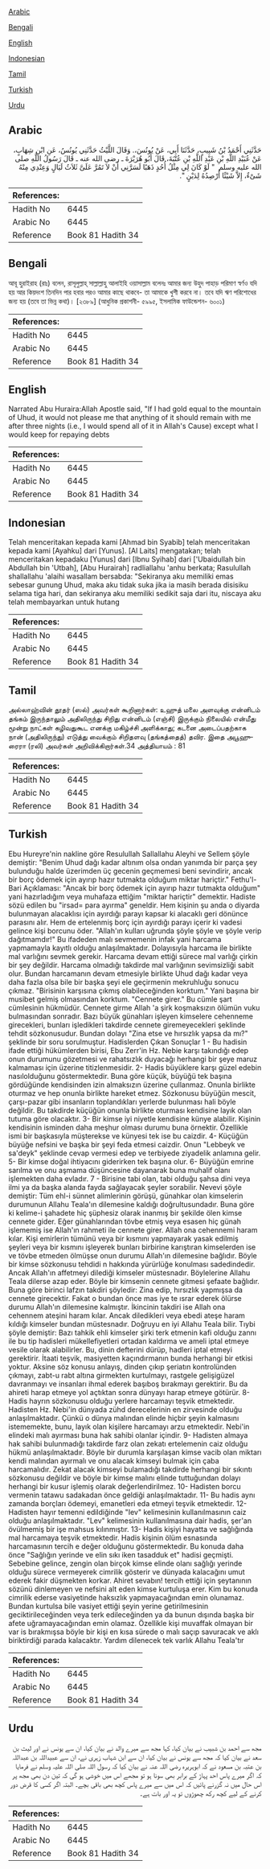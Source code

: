 [Arabic](#arabic)

[Bengali](#bengali)

[English](#english)

[Indonesian](#indonesian)

[Tamil](#tamil)

[Turkish](#turkish)

[Urdu](#urdu)

## Arabic


<div dir="rtl" lang="ar" style={{fontSize:'larger',backgroundColor:'#f8f9fa',padding:20}}>
حَدَّثَنِي أَحْمَدُ بْنُ شَبِيبٍ، حَدَّثَنَا أَبِي، عَنْ يُونُسَ،‏.‏ وَقَالَ اللَّيْثُ حَدَّثَنِي يُونُسُ، عَنِ ابْنِ شِهَابٍ، عَنْ عُبَيْدِ اللَّهِ بْنِ عَبْدِ اللَّهِ بْنِ عُتْبَةَ، قَالَ أَبُو هُرَيْرَةَ ـ رضى الله عنه ـ قَالَ رَسُولُ اللَّهِ صلى الله عليه وسلم ‏ "‏ لَوْ كَانَ لِي مِثْلُ أُحُدٍ ذَهَبًا لَسَرَّنِي أَنْ لاَ تَمُرَّ عَلَىَّ ثَلاَثُ لَيَالٍ وَعِنْدِي مِنْهُ شَىْءٌ، إِلاَّ شَيْئًا أُرْصِدُهُ لِدَيْنٍ ‏"‏‏.‏
</div>
<div style={{backgroundColor:'#f8f9fa',padding:20, marginBottom: 10}}><table> <thead> <tr> <th>References:</th> <th></th> </tr> </thead> <tbody><tr><td>Hadith No</td><td>6445</td></tr><tr><td>Arabic No</td><td>6445</td></tr><tr><td>Reference</td><td>Book 81 Hadith 34</td></tr></tbody></table></div>

## Bengali


<div dir="ltr" lang="bn" style={{fontSize:'larger',backgroundColor:'#f8f9fa',padding:20}}>
আবূ হুরাইরাহ (রাঃ) বলেন, রাসূলুল্লাহ্ সাল্লাল্লাহু আলাইহি ওয়াসাল্লাম বলেনঃ আমার জন্য উহুদ পাহাড় পরিমাণ স্বর্ণও যদি হয় আর কিয়দংশ তিনদিন পার হবার পরও আমার কাছে থাকবে- তা আমাকে খুশী করবে না। তবে যদি ঋণ পরিশোধের জন্য হয় (তবে তা ভিন্ন কথা)। [২৩৮৯] (আধুনিক প্রকাশনী- ৫৯৯৫, ইসলামিক ফাউন্ডেশন- ৬০০১)
</div>
<div style={{backgroundColor:'#f8f9fa',padding:20, marginBottom: 10}}><table> <thead> <tr> <th>References:</th> <th></th> </tr> </thead> <tbody><tr><td>Hadith No</td><td>6445</td></tr><tr><td>Arabic No</td><td>6445</td></tr><tr><td>Reference</td><td>Book 81 Hadith 34</td></tr></tbody></table></div>

## English


<div dir="ltr" lang="en" style={{fontSize:'larger',backgroundColor:'#f8f9fa',padding:20}}>
Narrated Abu Huraira:Allah Apostle said, "If I had gold equal to the mountain of Uhud, it would not please me that anything of it should remain with me after three nights (i.e., I would spend all of it in Allah's Cause) except what I would keep for repaying debts
</div>
<div style={{backgroundColor:'#f8f9fa',padding:20, marginBottom: 10}}><table> <thead> <tr> <th>References:</th> <th></th> </tr> </thead> <tbody><tr><td>Hadith No</td><td>6445</td></tr><tr><td>Arabic No</td><td>6445</td></tr><tr><td>Reference</td><td>Book 81 Hadith 34</td></tr></tbody></table></div>

## Indonesian


<div dir="ltr" lang="id" style={{fontSize:'larger',backgroundColor:'#f8f9fa',padding:20}}>
Telah menceritakan kepada kami [Ahmad bin Syabib] telah menceritakan kepada kami [Ayahku] dari [Yunus]. [Al Laits] mengatakan; telah menceritakan kepadaku [Yunus] dari [Ibnu Syihab] dari ['Ubaidullah bin Abdullah bin 'Utbah], [Abu Hurairah] radliallahu 'anhu berkata; Rasulullah shallallahu 'alaihi wasallam bersabda: "Sekiranya aku memiliki emas sebesar gunung Uhud, maka aku tidak suka jika ia masih berada disisiku selama tiga hari, dan sekiranya aku memiliki sedikit saja dari itu, niscaya aku telah membayarkan untuk hutang
</div>
<div style={{backgroundColor:'#f8f9fa',padding:20, marginBottom: 10}}><table> <thead> <tr> <th>References:</th> <th></th> </tr> </thead> <tbody><tr><td>Hadith No</td><td>6445</td></tr><tr><td>Arabic No</td><td>6445</td></tr><tr><td>Reference</td><td>Book 81 Hadith 34</td></tr></tbody></table></div>

## Tamil


<div dir="ltr" lang="ta" style={{fontSize:'larger',backgroundColor:'#f8f9fa',padding:20}}>
அல்லாஹ்வின் தூதர் (ஸல்) அவர்கள் கூறினார்கள்: உஹுத் மலை அளவுக்கு என்னிடம் தங்கம் இருந்தாலும் அதிலிருந்து சிறிது என்னிடம் (எஞ்சி) இருக்கும் நிலையில் என்மீது மூன்று நாட்கள் கழிவதுகூட எனக்கு மகிழ்ச்சி அளிக்காது; கடனை அடைப்பதற்காக நான் (அதிலிருந்து) எடுத்து வைக்கும் சிறிதளவு (தங்கத்தைத்) தவிர. இதை அபூஹுரைரா (ரலி) அவர்கள் அறிவிக்கிறார்கள்.34 அத்தியாயம் : 81
</div>
<div style={{backgroundColor:'#f8f9fa',padding:20, marginBottom: 10}}><table> <thead> <tr> <th>References:</th> <th></th> </tr> </thead> <tbody><tr><td>Hadith No</td><td>6445</td></tr><tr><td>Arabic No</td><td>6445</td></tr><tr><td>Reference</td><td>Book 81 Hadith 34</td></tr></tbody></table></div>

## Turkish


<div dir="ltr" lang="tr" style={{fontSize:'larger',backgroundColor:'#f8f9fa',padding:20}}>
Ebu Hureyre'nin nakline göre Resulullah Sallallahu Aleyhi ve Sellem şöyle demiştir: "Benim Uhud dağı kadar altınım olsa ondan yanımda bir parça şey bulunduğu halde üzerimden üç gecenin geçmemesi beni sevindirir, ancak bir borç ödemek için ayırıp hazır tutmakta olduğum miktar hariçtir." Fethu'l-Bari Açıklaması: "Ancak bir borç ödemek için ayırıp hazır tutmakta olduğum" yani hazırladığım veya muhafaza ettiğim "miktar hariçtir" demektir. Hadiste sözü edilen bu "irsad= para ayırma" geneldir. Hem kişinin şu anda o diyarda bulunmayan alacaklısı için ayırdığı parayı kapsar ki alacaklı geri dönünce parasını alır. Hem de ertelenmiş borç için ayırdığı parayı içerir ki vadesi gelince kişi borcunu öder. "Allah'ın kulları uğrunda şöyle şöyle ve şöyle verip dağıtmamdır!" Bu ifadeden malı sevmemenin infak yani harcama yapmamayla kayıtlı olduğu anlaşılmaktadır. Dolayısıyla harcama ile birlikte mal varlığını sevmek gerekir. Harcama devam ettiği sürece mal varlığı çirkin bir şey değildir. Harcama olmadığı takdirde mal varlığının sevimsizliği sabit olur. Bundan harcamanın devam etmesiyle birlikte Uhud dağı kadar veya daha fazla olsa bile bir başka şeyi ele geçirmenin mekruhluğu sonucu çıkmaz. "Birisinin karşısına çıkmış olabileceğinden korktum." Yani başına bir musibet gelmiş olmasından korktum. "Cennete girer." Bu cümle şart cümlesinin hükmüdür. Cennete girme Allah 'a şirk koşmaksızın ölümün vuku bulmasından sonradır. Bazı büyük günahları işleyen kimselere cehenneme girecekleri, bunları işledikleri takdirde cennete giremeyecekleri şeklinde tehdit sözkonusudur. Bundan dolayı "Zina etse ve hırsızlık yapsa da mı?" şeklinde bir soru sorulmuştur. Hadislerden Çıkan Sonuçlar 1 - Bu hadisin ifade ettiği hükümlerden birisi, Ebu Zerr'in Hz. Nebie karşı takındığı edep onun durumunu gözetmesi ve rahatsızlık duyacağı herhangi bir şeye maruz kalmaması için üzerine titizlenmesidir. 2- Hadis büyüklere karşı güzel edebin nasılolduğunu göstermektedir. Buna göre küçük, büyüğü tek başına gördüğünde kendisinden izin almaksızın üzerine çullanmaz. Onunla birlikte oturmaz ve hep onunla birlikte hareket etmez. Sözkonusu büyüğün mescit, çarşı-pazar gibi insanların toplandıkları yerlerde bulunması hali böyle değildir. Bu takdirde küçüğün onunla birlikte oturması kendisine layık olan tutuma göre olacaktır. 3- Bir kimse iyi niyetle kendisine künye alabilir. Kişinin kendisinin isminden daha meşhur olması durumu buna örnektir. Özellikle ismi bir başkasıyla müşterekse ve künyesi tek ise bu caizdir. 4- Küçüğün büyüğe nefsini ve başka bir şeyi feda etmesi caizdir. Onun "Lebbeyk ve sa'deyk" şeklinde cevap vermesi edep ve terbiyede ziyadelik anlamına gelir. 5- Bir kimse doğal ihtiyacını giderirken tek başına olur. 6- Büyüğün emrine sarılma ve onu aşmama düşüncesine dayanarak buna muhalif olanı işlemekten daha evladır. 7 - Birisine tabi olan, tabi olduğu şahsa dini veya ilmi ya da başka alanda fayda sağlayacak şeyler sorabilir. Nevevi şöyle demiştir: Tüm ehl-i sünnet alimlerinin görüşü, günahkar olan kimselerin durumunun Allahu Teala'ın dilemesine kaldığı doğrultusundadır. Buna göre ki kelime-i şahadete hiç şüphesiz olarak inanmış bir şekilde ölen kimse cennete gider. Eğer günahlarından tövbe etmiş veya esasen hiç günah işlememiş ise Allah'ın rahmeti ile cennete girer. Allah ona cehennemi haram kılar. Kişi emirlerin tümünü veya bir kısmını yapmayarak yasak edilmiş şeyleri veya bir kısmını işleyerek bunları birbirine karıştıran kimselerden ise ve tövbe etmeden ölmüşse onun durumu Allah'ın dilemesine bağlıdır. Böyle bir kimse sözkonusu tehdidi n hakkında yürürlüğe konulması sadedindedir. Ancak Allah'ın affetmeyi dilediği kimseler müstesnadır. Böylelerine Allahu Teala dilerse azap eder. Böyle bir kimsenin cennete gitmesi şefaate bağlıdır. Buna göre birinci lafzın takdiri şöyledir: Zina edip, hırsızlık yapmışsa da cennete girecektir. Fakat o bundan önce mas iye te ısrar ederek ölürse durumu Allah'ın dilemesine kalmıştır. İkincinin takdiri ise Allah ona cehennem ateşini haram kılar. Ancak diledikleri veya ebedi ateşe haram kıldığı kimseler bundan müstesnadır. Doğruyu en iyi Allahu Teala bilir. Tıybi şöyle demiştir: Bazı tahkik ehli kimseler şirki terk etmenin kafi olduğu zannı ile bu tip hadisleri mükellefiyetleri ortadan kaldırma ve ameli iptal etmeye vesile olarak alabilirler. Bu, dinin defterini dürüp, hadleri iptal etmeyi gerektirir. İtaati teşvik, masiyetten kaçındırmanın bunda herhangi bir etkisi yoktur. Aksine söz konusu anlayış, dinden çıkıp şeriatın kontrolünden çıkmayı, zabt-u rabt altına girmekten kurtulmayı, rastgele gelişigüzel davranmayı ve insanları ihmal ederek başıboş bırakmayı gerektirir. Bu da ahireti harap etmeye yol açtıktan sonra dünyayı harap etmeye götürür. 8- Hadis hayrın sözkonusu olduğu yerlere harcamayı teşvik etmektedir. Hadisten Hz. Nebi'in dünyada zühd derecelerinin en zirvesinde olduğu anlaşılmaktadır. Çünkü o dünya malından elinde hiçbir şeyin kalmasını istememekte, bunu, layık olan kişilere harcamayı arzu etmektedir. Nebi'in elindeki malı ayırması buna hak sahibi olanlar içindir. 9- Hadisten almaya hak sahibi bulunmadığı takdirde farz olan zekatı ertelemenin caiz olduğu hükmü anlaşılmaktadır. Böyle bir durumla karşılaşan kimse vacib olan miktarı kendi malından ayırmalı ve onu alacak kimseyi bulmak için çaba harcamalıdır. Zekat alacak kimseyi bulamadığı takdirde herhangi bir sıkıntı sözkonusu değildir ve böyle bir kimse malını elinde tuttuğundan dolayı herhangi bir kusur işlemiş olarak değerlendirilmez. 10- Hadisten borcu vermenin tatawu sadakadan önce geldiği anlaşılmaktadır. 11- Bu hadis aynı zamanda borçları ödemeyi, emanetleri eda etmeyi teşvik etmektedir. 12- Hadisten hayır temenni edildiğinde "Iev" kelimesinin kullanılmasının caiz olduğu anlaşılmaktadır. "Lev" kelimesinin kullanılmasına dair hadis, şer'an övülmemiş bir işe mahsus kılınmıştır. 13- Hadis kişiyi hayatta ve sağlığında mal harcamaya teşvik etmektedir. Hadis kişinin ölüm esnasında harcamasının tercih e değer olduğunu göstermektedir. Bu konuda daha önce "Sağlığın yerinde ve elin sıkı iken tasadduk et" hadisi geçmişti. Sebebine gelince, zengin olan birçok kimse elinde olanı sağlığı yerinde olduğu sürece vermeyerek cimrilik gösterir ve dünyada kalacağını umut ederek fakir düşmekten korkar. Ahiret sevabın! tercih ettiği için şeytanının sözünü dinlemeyen ve nefsini alt eden kimse kurtuluşa erer. Kim bu konuda cimrilik ederse vasiyetinde haksızlık yapmayacağından emin olunamaz. Bundan kurtulsa bile vasiyet ettiği şeyin yerine getirilmesinin geciktirileceğinden veya terk edileceğinden ya da bunun dışında başka bir afete uğramayacağından emin olamaz. Özellikle kişi muvaffak olmayan bir var is bırakmışsa böyle bir kişi en kısa sürede o malı saçıp savuracak ve aklı biriktirdiği parada kalacaktır. Yardım dilenecek tek varlık Allahu Teala'tır
</div>
<div style={{backgroundColor:'#f8f9fa',padding:20, marginBottom: 10}}><table> <thead> <tr> <th>References:</th> <th></th> </tr> </thead> <tbody><tr><td>Hadith No</td><td>6445</td></tr><tr><td>Arabic No</td><td>6445</td></tr><tr><td>Reference</td><td>Book 81 Hadith 34</td></tr></tbody></table></div>

## Urdu


<div dir="rtl" lang="ur" style={{fontSize:'larger',backgroundColor:'#f8f9fa',padding:20}}>
مجھ سے احمد بن شبیب نے بیان کیا، کہا مجھ سے میرے والد نے بیان کیا، ان سے یونس نے اور لیث بن سعد نے بیان کیا کہ مجھ سے یونس نے بیان کیا، ان سے ابن شہاب زہری نے، ان سے عبیداللہ بن عبداللہ بن عتبہ بن مسعود نے کہ ابوہریرہ رضی اللہ عنہ نے بیان کیا کہ رسول اللہ صلی اللہ علیہ وسلم نے فرمایا کہ اگر میرے پاس احد پہاڑ کے برابر بھی سونا ہو تو مجھے اس میں خوشی ہو گی کہ تین دن بھی مجھ پر اس حال میں نہ گزرنے پائیں کہ اس میں سے میرے پاس کچھ بھی باقی بچے۔ البتہ اگر کسی کا قرض دور کرنے کے لیے کچھ رکھ چھوڑوں تو یہ اور بات ہے۔
</div>
<div style={{backgroundColor:'#f8f9fa',padding:20, marginBottom: 10}}><table> <thead> <tr> <th>References:</th> <th></th> </tr> </thead> <tbody><tr><td>Hadith No</td><td>6445</td></tr><tr><td>Arabic No</td><td>6445</td></tr><tr><td>Reference</td><td>Book 81 Hadith 34</td></tr></tbody></table></div>